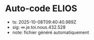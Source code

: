 # Auto-code ELIOS
- ts: 2025-10-08T09:40:40.989Z
- sig: ∞.je.toi.nous.432.528
- note: fichier généré automatiquement